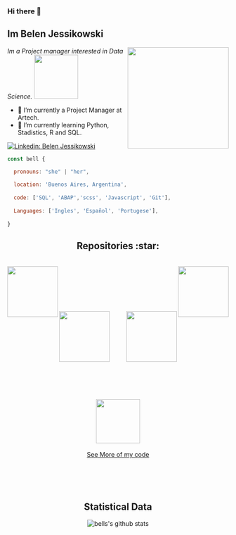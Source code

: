 ### Hi there 👋

<h2> Im Belen Jessikowski </h2>
<img align='right' src="https://media4.giphy.com/media/XxmK7dzlBRAYbMsRe8/giphy.gif?cid=ecf05e4723tw9i6xrzcyilkc1rn46aqarf7d1e4g3frr876u&rid=giphy.gif&ct=s" width="230">
<p><em> Im a Project manager interested in Data Science. <img src="https://media0.giphy.com/media/ClfrdDtALSEog/giphy.gif?cid=ecf05e476ok8pdex9phzfpe85mrvcrxn1d2qu9nbqa578eq5&rid=giphy.gif&ct=s" width="100">
</em></p>

- 🔭 I’m currently a Project Manager at Artech.
- 🌱 I’m currently learning Python, Stadistics, R and SQL.

[![Linkedin: Belen Jessikowski](https://img.shields.io/badge/-Belen%20Jessikowski-blue?style=for-the-badge&logo=Linkedin&logoColor=white&link=https://www.linkedin.com/in/belen-jessikowski/)](https://www.linkedin.com/in/belen-jessikowski/)

<!--![image](https://user-images.githubusercontent.com/84996659/172652991-37ae66a8-b64e-4697-86ab-0310192e54b8.png)-->
```javascript
const bell {

  pronouns: "she" | "her",
  
  location: 'Buenos Aires, Argentina',
  
  code: ['SQL', 'ABAP','scss', 'Javascript', 'Git'],
  
  Languages: ['Ingles', 'Español', 'Portugese'],
  
}

```
<!-- https://www.pngfind.com/pngs/m/678-6784013_pixel-art-gif-transparency-image-pink-aesthetic-gif.png -->

<h2 align="center">Repositories :star: </h2>
<br>
<div width="100%" align="center">
  <a align="left" href="https://github.com/beluirina/Aurora" title="Aurora promotional page"><img align="left" height="115" src="https://github-readme-stats.vercel.app/api/pin/?username=beluirina&repo=Aurora&theme=react&border_color=61dafb&border_radius=10"></a><a align="right" href="https://github.com/beluirina/count-down" title="count-down"><img align="right" height="115" src="https://github-readme-stats.vercel.app/api/pin/?username=beluirina&repo=count-down&theme=react&border_color=61dafb&border_radius=10"></a>
</div>
<br/><br/><br/><br/><br/><br/>
<div width="100%" align="center">
  <a align="left" href="https://github.com/beluirina/React-first-ecommerce" title="React-first-ecommerce"><img align="left" height="115" src="https://github-readme-stats.vercel.app/api/pin/?username=beluirina&repo=React-first-ecommerce&theme=react&border_color=61dafb&border_radius=10"></a>
  <a align="right" href="https://github.com/beluirina/30-days-ReactJs" title="30-days-ReactJs"><img align="right" height="115" src="https://github-readme-stats.vercel.app/api/pin/?username=beluirina&repo=30-days-ReactJs&theme=react&border_color=61dafb&border_radius=10"></a>
</div>
<br/><br/><br/><br/><br/><br/>
<div width="100%" align="center">
<!--   <a align="left" href="https://github.com/--" title="--"><img align="left" height="115" src="https://github-readme-stats.vercel.app/api/pin/?username=beluirina&repo=portfolio&theme=react&border_color=61dafb&border_radius=10"></a> -->
  <br>
<br>
<br>
<br>
<h4 align="center">
  <h2><img width='100' src='https://media3.giphy.com/media/UVG0BN8TOMKkPOJS6e/giphy.gif?cid=790b7611e15acf0f8390fe59223229edfee83442d3e5e869&rid=giphy.gif&ct=s'></h2>
  <a href="https://github.com/beluirina?tab=repositories" title="show repositories">
    See More of my code </a>
</h4>
  
<br>
<br>
<br>
<br>
<br>
<h2 align="center">Statistical Data </h2>

![bells's github stats](https://github-readme-stats.vercel.app/api?username=beluirina&show_icons=true&title_color=19f9d899&icon_color=19f9d899&text_color=FF75B5&bg_color=31353a)


<!--
**beluirina/beluirina** is a ✨ _special_ ✨ repository because its `README.md` (this file) appears on your GitHub profile.

Here are some ideas to get you started:

- 👯 I’m looking to collaborate on ...
- 🤔 I’m looking for help with ...
- 💬 Ask me about ...
- 📫 How to reach me: ...
- 😄 Pronouns: ...
- ⚡ Fun fact: ...
-->



